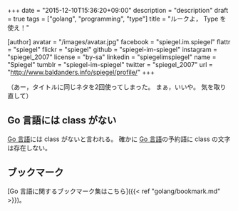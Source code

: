 +++
date = "2015-12-10T15:36:20+09:00"
description = "description"
draft = true
tags = ["golang", "programming", "type"]
title = "ルークよ， Type を使え！"

[author]
  avatar = "/images/avatar.jpg"
  facebook = "spiegel.im.spiegel"
  flattr = "spiegel"
  flickr = "spiegel"
  github = "spiegel-im-spiegel"
  instagram = "spiegel_2007"
  license = "by-sa"
  linkedin = "spiegelimspiegel"
  name = "Spiegel"
  tumblr = "spiegel-im-spiegel"
  twitter = "spiegel_2007"
  url = "http://www.baldanders.info/spiegel/profile/"
+++

（あー，タイトルに同じネタを2回使ってしまった。
まぁ，いいや。
気を取り直して）

## Go 言語には class がない

[Go 言語]には class がないと言われる。
確かに [Go 言語]の予約語に class の文字は存在しない。






## ブックマーク

[Go 言語に関するブックマーク集はこちら]({{< ref "golang/bookmark.md" >}})。

[Go 言語]: https://golang.org/ "The Go Programming Language"
